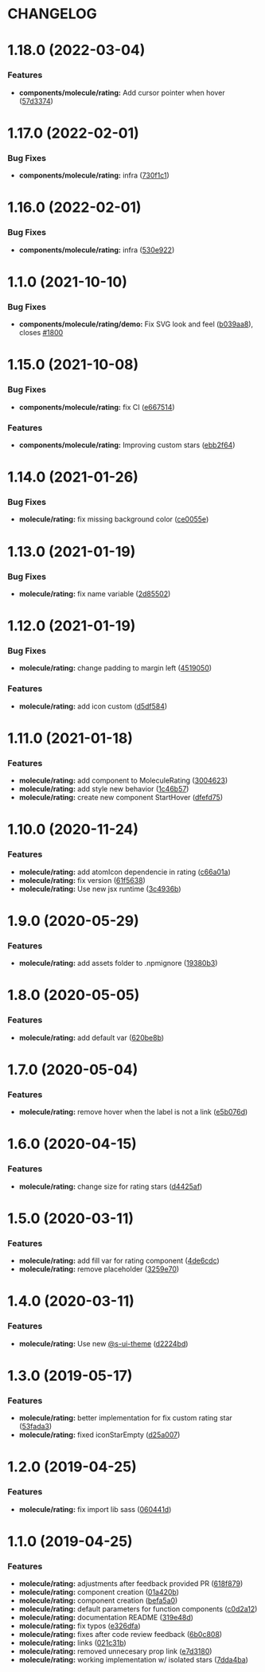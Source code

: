 # CHANGELOG

# 1.18.0 (2022-03-04)


### Features

* **components/molecule/rating:** Add cursor pointer when hover ([57d3374](https://github.com/SUI-Components/sui-components/commit/57d3374220a82236c76f4b6123277b480944b4b9))



# 1.17.0 (2022-02-01)


### Bug Fixes

* **components/molecule/rating:** infra ([730f1c1](https://github.com/SUI-Components/sui-components/commit/730f1c1053dc5973cf15a44e53b8817d1d4eaf62))



# 1.16.0 (2022-02-01)


### Bug Fixes

* **components/molecule/rating:** infra ([530e922](https://github.com/SUI-Components/sui-components/commit/530e922a64e21fa096f7ce0e06518ae288770d4c))



# 1.1.0 (2021-10-10)


### Bug Fixes

* **components/molecule/rating/demo:** Fix SVG look and feel ([b039aa8](https://github.com/SUI-Components/sui-components/commit/b039aa822012088b12a4c0bcbc2ccb16145b4669)), closes [#1800](https://github.com/SUI-Components/sui-components/issues/1800)



# 1.15.0 (2021-10-08)


### Bug Fixes

* **components/molecule/rating:** fix CI ([e667514](https://github.com/SUI-Components/sui-components/commit/e6675145a33d99dbeeb3fdc03edc00a96c81f91a))


### Features

* **components/molecule/rating:** Improving custom stars ([ebb2f64](https://github.com/SUI-Components/sui-components/commit/ebb2f646db3ec96f08f7cab45758dfd1d1f2face))



# 1.14.0 (2021-01-26)


### Bug Fixes

* **molecule/rating:** fix missing background color ([ce0055e](https://github.com/SUI-Components/sui-components/commit/ce0055edac81a67719c49fb31e4e5b9decb68f31))



# 1.13.0 (2021-01-19)


### Bug Fixes

* **molecule/rating:** fix name variable ([2d85502](https://github.com/SUI-Components/sui-components/commit/2d855027d53d1f6a06854f6b08521080513beea8))



# 1.12.0 (2021-01-19)


### Bug Fixes

* **molecule/rating:** change padding to margin left ([4519050](https://github.com/SUI-Components/sui-components/commit/451905088a7f534d3b9b428ff969d09e826007d6))


### Features

* **molecule/rating:** add icon custom ([d5df584](https://github.com/SUI-Components/sui-components/commit/d5df584505f8c2d7bec5646010e0ad4374103afa))



# 1.11.0 (2021-01-18)


### Features

* **molecule/rating:** add component to MoleculeRating ([3004623](https://github.com/SUI-Components/sui-components/commit/3004623d75467f52b62580aeffbe0df663a32238))
* **molecule/rating:** add style new behavior ([1c46b57](https://github.com/SUI-Components/sui-components/commit/1c46b57ccdeb08813bb310c3bb38f49d65e87a8c))
* **molecule/rating:** create new component StartHover ([dfefd75](https://github.com/SUI-Components/sui-components/commit/dfefd7563c88cfbdd04e22355dc72999c0c3fd53))



# 1.10.0 (2020-11-24)


### Features

* **molecule/rating:** add atomIcon dependencie in rating ([c66a01a](https://github.com/SUI-Components/sui-components/commit/c66a01a49c86af4bd5878947d929be943391c61e))
* **molecule/rating:** fix version ([61f5638](https://github.com/SUI-Components/sui-components/commit/61f5638484cf49c3a2063c3ecd0ba49a38333770))
* **molecule/rating:** Use new jsx runtime ([3c4936b](https://github.com/SUI-Components/sui-components/commit/3c4936be781fc2675ec91e542e76d168b883b065))



# 1.9.0 (2020-05-29)


### Features

* **molecule/rating:** add assets folder to .npmignore ([19380b3](https://github.com/SUI-Components/sui-components/commit/19380b302c2d686d84fa6146ddd96c874f85f0e9))



# 1.8.0 (2020-05-05)


### Features

* **molecule/rating:** add default var ([620be8b](https://github.com/SUI-Components/sui-components/commit/620be8bcee306844a94bf04f101f74979aca85ca))



# 1.7.0 (2020-05-04)


### Features

* **molecule/rating:** remove hover when the label is not a link ([e5b076d](https://github.com/SUI-Components/sui-components/commit/e5b076d83239e1a8ced9fff7e77c4a80b13a63a3))



# 1.6.0 (2020-04-15)


### Features

* **molecule/rating:** change size for rating stars ([d4425af](https://github.com/SUI-Components/sui-components/commit/d4425afd93d4164e02d55ff02022831f0a3f6827))



# 1.5.0 (2020-03-11)


### Features

* **molecule/rating:** add fill var for rating component ([4de6cdc](https://github.com/SUI-Components/sui-components/commit/4de6cdcff667c90a21ba3f983797aad2988c6704))
* **molecule/rating:** remove placeholder ([3259e70](https://github.com/SUI-Components/sui-components/commit/3259e70eed638d3c017c748f268b9be4b28550fa))



# 1.4.0 (2020-03-11)


### Features

* **molecule/rating:** Use new [@s-ui-theme](https://github.com/s-ui-theme) ([d2224bd](https://github.com/SUI-Components/sui-components/commit/d2224bd1c522f85fd5ddbcf297a6d71de2d7de64))



# 1.3.0 (2019-05-17)


### Features

* **molecule/rating:** better implementation for fix custom rating star ([53fada3](https://github.com/SUI-Components/sui-components/commit/53fada3a6960af87e04b3094c7e7fefdcf058300))
* **molecule/rating:** fixed iconStarEmpty ([d25a007](https://github.com/SUI-Components/sui-components/commit/d25a0076eac6f3eae15382705928cd457f2b45d3))



# 1.2.0 (2019-04-25)


### Features

* **molecule/rating:** fix import lib sass ([060441d](https://github.com/SUI-Components/sui-components/commit/060441dffcc5cf37626bb29e74d09c57211a6eb0))



# 1.1.0 (2019-04-25)


### Features

* **molecule/rating:** adjustments after feedback provided PR ([618f879](https://github.com/SUI-Components/sui-components/commit/618f879669474c2c0fc3816a1e331004cf2288f8))
* **molecule/rating:** component creation ([01a420b](https://github.com/SUI-Components/sui-components/commit/01a420b519989cbea82ff5711a39b6dc4753da68))
* **molecule/rating:** component creation ([befa5a0](https://github.com/SUI-Components/sui-components/commit/befa5a09bb2274ec1091de86b9be524c820c9313))
* **molecule/rating:** default parameters for function components ([c0d2a12](https://github.com/SUI-Components/sui-components/commit/c0d2a1260faca307b467d5e06d299ed696e37b1a))
* **molecule/rating:** documentation README ([319e48d](https://github.com/SUI-Components/sui-components/commit/319e48d548fbc91f2b22d3db2b8aaaf268f50ada))
* **molecule/rating:** fix typos ([e326dfa](https://github.com/SUI-Components/sui-components/commit/e326dfaa61b9e3266dc5a5eff5f61895181601b6))
* **molecule/rating:** fixes after code review feedback ([6b0c808](https://github.com/SUI-Components/sui-components/commit/6b0c808378dc12ff12302ff0c3ba7dda4770785d))
* **molecule/rating:** links ([021c31b](https://github.com/SUI-Components/sui-components/commit/021c31b0153d32a856ab53184da45bf7a0e05399))
* **molecule/rating:** removed unnecesary prop link ([e7d3180](https://github.com/SUI-Components/sui-components/commit/e7d3180622b6ae62d2f9d2c1cee09f0791c7e7cb))
* **molecule/rating:** working implementation w/ isolated stars ([7dda4ba](https://github.com/SUI-Components/sui-components/commit/7dda4ba64c5cfedf3d6c358ded2e4fcba5acc4bd))




